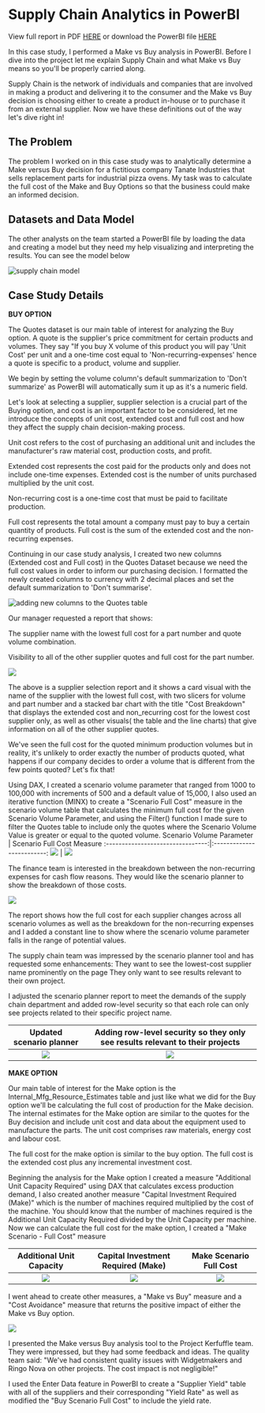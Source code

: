 # Supply Chain Analytics in PowerBI
View full report in PDF [HERE](https://github.com/JachimmaChristian/Case-Study-Supply-Chain-Analytics-in-PowerBI/blob/main/Supply%20chain%20analytics%20dashboard.pdf) or download the PowerBI file [HERE]()

In this case study, I performed a Make vs Buy analysis in PowerBI. Before I dive into the project let me explain Supply Chain  and what Make vs Buy means so you'll be properly carried along.

Supply Chain is the network of individuals and companies that are involved in making a product and delivering it to the consumer and the Make vs Buy decision is choosing either to create a product in-house or to purchase it from an external supplier. Now we have these definitions out of the way let's dive right in!

## The Problem
The problem I worked on in this case study was to analytically determine a Make versus Buy decision for a fictitious company Tanate Industries that sells replacement parts for industrial pizza ovens. My task was to calculate the full cost of the Make and Buy Options so that the business could make an informed decision.

## Datasets and Data Model
The other analysts on the team started a PowerBI file by loading the data and creating a model but they need my help visualizing and interpreting the results. You can see the model below

![supply chain model](supplychain1.png)

## Case Study Details

**BUY OPTION**

The Quotes dataset is our main table of interest for analyzing the Buy option. A quote is the supplier's price commitment for certain products and volumes. They say "If you buy X volume of this product you will pay 'Unit Cost' per unit and a one-time cost equal to 'Non-recurring-expenses' hence a quote is specific to a product, volume and supplier. 

We begin by setting the volume column's default summarization to 'Don't summarize' as PowerBI will automatically sum it up as it's a numeric field.

Let's look at selecting a supplier, supplier selection is a crucial part of the Buying option, and cost is an important factor to be considered, let me introduce the concepts of unit cost, extended cost and full cost and how they affect the supply chain decision-making process.

Unit cost refers to the cost of purchasing an additional unit and includes the manufacturer's raw material cost, production costs, and profit.

Extended cost represents the cost paid for the products only and does not include one-time expenses. Extended cost is the number of units purchased multiplied by the unit cost.

Non-recurring cost is a one-time cost that must be paid to facilitate production.

Full cost represents the total amount a company must pay to buy a certain quantity of products. Full cost is the sum of the extended cost and the non-recurring expenses.

Continuing in our case study analysis, I created two new columns (Extended cost and Full cost) in the Quotes Dataset because we need the full cost values in order to inform our purchasing decision. I formatted the newly created columns to currency with 2 decimal places and set the default summarization to 'Don't summarise'.

![adding new columns to the Quotes table](supplychain2.png)

Our manager requested a report that shows: 

The supplier name with the lowest full cost for a part number and quote volume combination.

Visibility to all of the other supplier quotes and full cost for the part number. 

![](supplychain3.png)

The above is a supplier selection report and it shows a card visual with the name of the supplier with the lowest full cost, with two slicers for volume and part number and a stacked bar chart with the title "Cost Breakdown" that displays the extended cost and non_recurring cost for the lowest cost supplier only, as well as other visuals( the table and the line charts) that give information on all of the other supplier quotes.

We've seen the full cost for the quoted minimum production volumes but in reality, it's unlikely to order exactly the number of products quoted, what happens if our company decides to order a volume that is different from the few points quoted? Let's fix that!

Using DAX, I created a scenario volume parameter that ranged from 1000 to 100,000 with increments of 500 and a default value of 15,000, I also used an iterative function (MINX) to create a "Scenario Full Cost" measure in the scenario volume table that calculates the minimum full cost for the given Scenario Volume Parameter, and using the Filter() function I made sure to filter the Quotes table to include only the quotes where the Scenario Volume Value is greater or equal to the quoted volume.
Scenario Volume Parameter                  | Scenario Full Cost Measure
:--------------------------------:|:-------------------------:
![](supplychain4.png)             | ![](supplychain5.png)


The finance team is interested in the breakdown between the non-recurring expenses for cash flow reasons. They would like the scenario planner to show the breakdown of those costs.


![](supplychain6.png)

The report shows how the full cost for each supplier changes across all scenario volumes as well as the breakdown for the non-recurring expenses and I added a constant line to show where the scenario volume parameter falls in the range of potential values.

The supply chain team was impressed by the scenario planner tool and has requested some enhancements:
They want to see the lowest-cost supplier name prominently on the page 
They only want to see results relevant to their own project.

I adjusted the scenario planner report to meet the demands of the supply chain department and added row-level security so that each role can only see projects related to their specific project name.

Updated scenario planner               | Adding row-level security so they only see results relevant to their projects 
:---------------------:|:---------------------:
![](supplychain8.png)  | ![](supplychain7.png)


**MAKE OPTION**

Our main table of interest for the Make option is the Internal_Mfg_Resource_Estimates table and just like what we did for the Buy option we'll be calculating the full cost of production for the Make decision. The internal estimates for the Make option are similar to the quotes for the Buy decision and include unit cost and data about the equipment used to manufacture the parts. The unit cost comprises  raw materials, energy cost and labour cost.

The full cost for the make option is similar to the buy option. The full cost is the extended cost plus any incremental investment cost. 

Beginning the analysis for the Make option I created a measure "Additional Unit Capacity Required" using DAX that calculates excess production demand, I also created another measure "Capital Investment Required (Make)" which is the number of machines required multiplied by the cost of the machine. You should know that the number of machines required is the Additional Unit Capacity Required divided by the Unit Capacity per machine. Now we can calculate the full cost for the make option, I created a "Make Scenario - Full Cost" measure

Additional Unit Capacity| Capital Investment Required (Make)| Make Scenario Full Cost
:---------------------:|:-----------------------:|:---------------------:
![](supplychain9.png)|![](supplychain10.png)|![](supplychain11.png)

I went ahead to create other measures, a "Make vs Buy" measure and a "Cost Avoidance" measure that returns the positive impact of either the Make vs Buy option. 

![](supplychain12.png)

I presented the Make versus Buy analysis tool to the Project Kerfuffle team. They were impressed, but they had some feedback and ideas. The quality team said: "We've had consistent quality issues with Widgetmakers and Ringo Nova on other projects. The cost impact is not negligible!"

I used the Enter Data feature in PowerBI to create a "Supplier Yield" table with all of the suppliers and their corresponding "Yield Rate" as well as modified the "Buy Scenario Full Cost" to include the yield rate.
